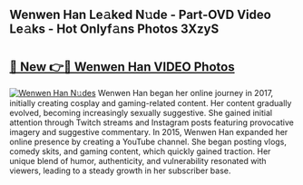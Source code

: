 ## Wenwen Han Le𝚊ked N𝚞de - Part-OVD Video Le𝚊ks - Hot Onlyf𝚊ns Photos 3XzyS

# <h2><a href="http://ab18605.deff.icu/?id=Wenwen+Han">🔗 New 👉🔴 Wenwen Han VIDEO Photos</a></h2>

[![Wenwen Han N𝚞des](https://i.imgur.com/rIISA9y.gif)](http://ab18605.deff.icu/?id=Wenwen+Han)
Wenwen Han began her online journey in 2017, initially creating cosplay and gaming-related content. Her content gradually evolved, becoming increasingly sexually suggestive. She gained initial attention through Twitch streams and Instagram posts featuring provocative imagery and suggestive commentary. In 2015, Wenwen Han expanded her online presence by creating a YouTube channel. She began posting vlogs, comedy skits, and gaming content, which quickly gained traction. Her unique blend of humor, authenticity, and vulnerability resonated with viewers, leading to a steady growth in her subscriber base.
